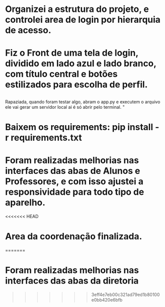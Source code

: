 # Organizei a estrutura do projeto, e controlei area de login por hierarquia de acesso. 

# Fiz o Front de uma tela de login, dividido em lado azul e lado branco, com título central e botões estilizados para escolha de perfil.

##

Rapaziada, quando foram testar algo, abram o app.py e executem o arquivo ele vai gerar um servidor local ai é só abrir pelo terminal.
"
# Baixem os requirements: pip install -r requirements.txt


# Foram realizadas melhorias nas interfaces das abas de Alunos e Professores, e com isso ajustei a responsividade para todo tipo de aparelho.


<<<<<<< HEAD
# Area da coordenação finalizada. 
=======
# Foram realizadas melhorias nas interfaces das abas da diretoria
>>>>>>> 3eff4e7eb00c321ad79ed1b80100e0bb420e6bfb
